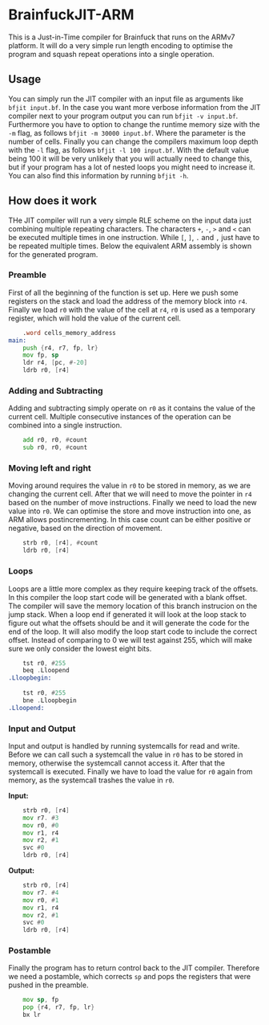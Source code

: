 # BrainfuckJIT-ARM
This is a Just-in-Time compiler for Brainfuck that runs on the ARMv7 platform.
It will do a very simple run length encoding to optimise the program and squash repeat operations into a single operation.

## Usage
You can simply run the JIT compiler with an input file as arguments like `bfjit input.bf`. In the case you want more verbose information from the JIT compiler next to your program output you can run `bfjit -v input.bf`. 
Furthermore you have to option to change the runtime memory size with the `-m` flag, as follows `bfjit -m 30000 input.bf`. Where the parameter is the number of cells.
Finally you can change the compilers maximum loop depth with the `-l` flag, as follows `bfjit -l 100 input.bf`. With the default value being 100 it will be very unlikely that you will actually need to change this, but if your program has a lot of nested loops you might need to increase it. You can also find this information by running `bfjit -h`.

## How does it work
THe JIT compiler will run a very simple RLE scheme on the input data just combining multiple repeating characters. The characters `+`, `-`, `>` and `<` can be executed multiple times in one instruction. While `[`, `]`, `.` and `,` just have to be repeated multiple times. Below the equivalent ARM assembly is shown for the generated program.

### Preamble
First of all the beginning of the function is set up. Here we push some registers on the stack and load the address of the memory block into `r4`. Finally we load `r0` with the value of the cell at `r4`, `r0` is used as a temporary register, which will hold the value of the current cell.
```asm
    .word cells_memory_address
main:
    push {r4, r7, fp, lr}
    mov fp, sp
    ldr r4, [pc, #-20]
    ldrb r0, [r4]
```

### Adding and Subtracting
Adding and subtracting simply operate on `r0` as it contains the value of the current cell. Multiple consecutive instances of the operation can be combined into a single instruction.
```asm
    add r0, r0, #count
    sub r0, r0, #count
```

### Moving left and right
Moving around requires the value in `r0` to be stored in memory, as we are changing the current cell. After that we will need to move the pointer in `r4` based on the number of move instructions. Finally we need to load the new value into `r0`. We can optimise the store and move instruction into one, as ARM allows postincrementing. In this case count can be either positive or negative, based on the direction of movement.
```asm
    strb r0, [r4], #count
    ldrb r0, [r4]
```

### Loops
Loops are a little more complex as they require keeping track of the offsets. In this compiler the loop start code will be generated with a blank offset. The compiler will save the memory location of this branch instrucion on the jump stack. When a loop end if generated it will look at the loop stack to figure out what the offsets should be and it will generate the code for the end of the loop. It will also modify the loop start code to include the correct offset. Instead of comparing to 0 we will test against 255, which will make sure we only consider the lowest eight bits. 
```asm
    tst r0, #255
    beq .Lloopend
.Lloopbegin:
    
    tst r0, #255
    bne .Lloopbegin
.Lloopend:
```

### Input and Output
Input and output is handled by running systemcalls for read and write. Before we can call such a systemcall the value in `r0` has to be stored in memory, otherwise the systemcall cannot access it. After that the systemcall is executed. Finally we have to load the value for `r0` again from memory, as the systemcall trashes the value in `r0`.

__Input:__
```asm
    strb r0, [r4]
    mov r7. #3
    mov r0, #0
    mov r1, r4
    mov r2, #1
    svc #0
    ldrb r0, [r4]
```
__Output:__
```asm
    strb r0, [r4]
    mov r7. #4
    mov r0, #1
    mov r1, r4
    mov r2, #1
    svc #0
    ldrb r0, [r4]
```

### Postamble
Finally the program has to return control back to the JIT compiler. Therefore we need a postamble, which corrects `sp` and pops the registers that were pushed in the preamble.
```asm
    mov sp, fp
    pop {r4, r7, fp, lr}
    bx lr
```
